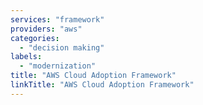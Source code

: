```yaml
---
services: "framework"
providers: "aws"
categories:
  - "decision making"
labels:
  - "modernization"
title: "AWS Cloud Adoption Framework"
linkTitle: "AWS Cloud Adoption Framework"
---
```


